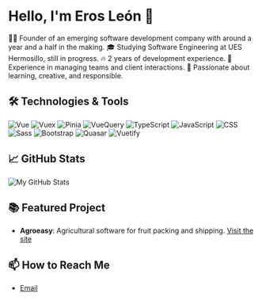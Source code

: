 # Hello, I'm Eros León 👋

👨‍💻 Founder of an emerging software development company with around a year and a half in the making.
🎓 Studying Software Engineering at UES Hermosillo, still in progress.
🔥 2 years of development experience.
🤝 Experience in managing teams and client interactions.
🌱 Passionate about learning, creative, and responsible.

## 🛠️ Technologies & Tools
![Vue](https://img.shields.io/badge/-Vue-4FC08D?style=flat&logo=Vue.js)
![Vuex](https://img.shields.io/badge/-Vuex-34495E?style=flat)
![Pinia](https://img.shields.io/badge/-Pinia-7957d5?style=flat)
![VueQuery](https://img.shields.io/badge/-VueQuery-76D275?style=flat)
![TypeScript](https://img.shields.io/badge/-TypeScript-3178C6?style=flat&logo=TypeScript)
![JavaScript](https://img.shields.io/badge/-JavaScript-yellow?style=flat&logo=javascript)
![CSS](https://img.shields.io/badge/-CSS-264de4?style=flat&logo=css3)
![Sass](https://img.shields.io/badge/-Sass-cf649a?style=flat&logo=sass)
![Bootstrap](https://img.shields.io/badge/-Bootstrap-563D7C?style=flat&logo=bootstrap)
![Quasar](https://img.shields.io/badge/-Quasar-1976d2?style=flat)
![Vuetify](https://img.shields.io/badge/-Vuetify-1867c0?style=flat)

## 📈 GitHub Stats
![My GitHub Stats](https://github-readme-stats.vercel.app/api?username=Erleon9&show_icons=true)

## 📚 Featured Project
- **Agroeasy**: Agricultural software for fruit packing and shipping. [Visit the site](https://agroeasy.tech)

## 📫 How to Reach Me
- [Email](mailto:erosleon9@gmail.com)
